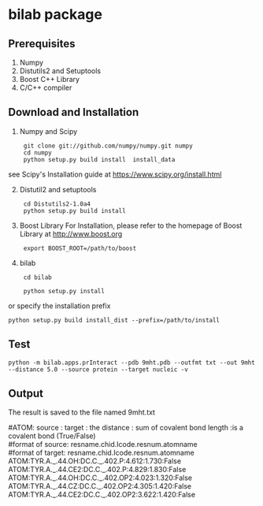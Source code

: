 bilab package
=============

Prerequisites
-------------

1. Numpy
2. Distutils2 and Setuptools
3. Boost C++ Library
4. C/C++ compiler

Download and Installation
-------------------------
1. Numpy and Scipy

		git clone git://github.com/numpy/numpy.git numpy  
		cd numpy  
		python setup.py build install  install_data

see Scipy's Installation guide at https://www.scipy.org/install.html

2. Distutil2 and setuptools

		cd Distutils2-1.0a4
		python setup.py build install  

3. Boost Library
   For Installation, please refer to the homepage of Boost Library at http://www.boost.org  

		export BOOST_ROOT=/path/to/boost
   
4. bilab  

		cd bilab  

		python setup.py install  

or  specify the installation prefix  

	python setup.py build install_dist --prefix=/path/to/install

Test
-----

    python -m bilab.apps.prInteract --pdb 9mht.pdb --outfmt txt --out 9mht --distance 5.0 --source protein --target nucleic -v  

Output
--------------
The result is saved to the file named 9mht.txt    

\#ATOM: source : target : the distance : sum of covalent bond length :is a covalent bond (True/False)  
\#format of source: resname.chid.Icode.resnum.atomname  
\#format of target: resname.chid.Icode.resnum.atomname  
ATOM:TYR.A.\_.44.OH:DC.C.\_.402.P:4.612:1.730:False    
ATOM:TYR.A.\_.44.CE2:DC.C.\_.402.P:4.829:1.830:False    
ATOM:TYR.A.\_.44.OH:DC.C.\_.402.OP2:4.023:1.320:False    
ATOM:TYR.A.\_.44.CZ:DC.C.\_.402.OP2:4.305:1.420:False    
ATOM:TYR.A.\_.44.CE2:DC.C.\_.402.OP2:3.622:1.420:False    
